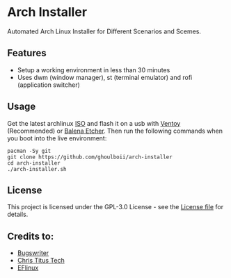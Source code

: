 # Arch Installer 

Automated Arch Linux Installer for Different Scenarios and Scemes.

## Features

- Setup a working environment in less than 30 minutes
- Uses dwm (window manager), st (terminal emulator) and rofi (application switcher)

## Usage

Get the latest archlinux [ISO](https://archlinux.org/download/) and flash it on a usb with [Ventoy](https://github.com/ventoy/Ventoy) (Recommended) or [Balena Etcher](https://github.com/balena-io/etcher). Then run the following commands when you boot into the live environment:
```
pacman -Sy git
git clone https://github.com/ghoulboii/arch-installer
cd arch-installer
./arch-installer.sh
```

## License 

This project is licensed under the GPL-3.0 License - see the [License file](LICENSE) for details.

## Credits to:

- [Bugswriter](https://github.com/Bugswriter/arch-linux-magic)
- [Chris Titus Tech](https://github.com/ChrisTitusTech/ArchTitus)
- [EFlinux](https://gitlab.com/eflinux/arch-basic)
